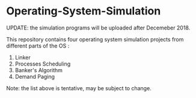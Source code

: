 # Operating-System-Simulation
UPDATE: the simulation programs will be uploaded after Decemeber 2018.

This repository contains four operating system simulation projects from different parts of the OS : 
1. Linker
2. Processes Scheduling
3. Banker's Algorithm
4. Demand Paging

Note: the list above is tentative, may be subject to change.
